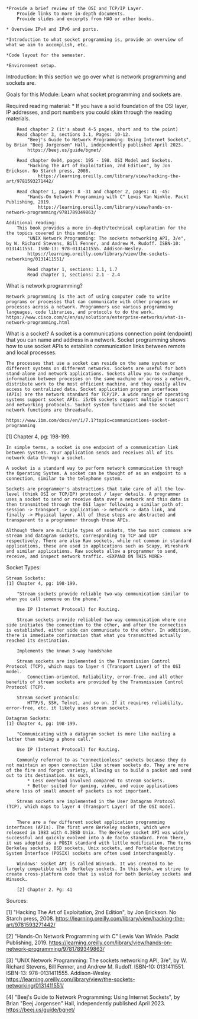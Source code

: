 
    *Provide a brief review of the OSI and TCP/IP Layer.
        Provide links to more in-depth documents.
        Provide slides and excerpts from HAO or other books.
    
    * Overview IPv4 and IPv6 and ports.

    *Introduction to what socket programming is, provide an overview of what we aim to accomplish, etc.

    *Code layout for the semester.

    *Environment setup.

Introduction:
    In this section we go over what is network programming and sockets are.

Goals for this Module:
    Learn what socket programming and sockets are.

Required reading material:
    * If you have a solid foundation of the OSI layer, IP addresses, and port numbers you could skim through the reading materials.

        Read chapter 2 (it's about 4-5 pages, short and to the point)
        Read chapter 3, sections 3.1, Pages: 10-12.
            "Beej's Guide to Network Programming: Using Internet Sockets", by Brian "Beej Jorgensen" Hall, independently published April 2023.
            https://beej.us/guide/bgnet/
        
        Read chapter 0x04, pages: 195 - 198. OSI Model and Sockets.
            "Hacking The Art of Exploitation, 2nd Edition", by Jon Erickson. No Starch press, 2008.
                https://learning.oreilly.com/library/view/hacking-the-art/9781593271442/

        Read chapter 1, pages: 8 -31 and chapter 2, pages: 41 -45:
            "Hands-On Network Programming with C" Lewis Van Winkle. Packt Publishing, 2019.
                https://learning.oreilly.com/library/view/hands-on-network-programming/9781789349863/

    Additional reading:
        This book provides a more in-depth/technical explanation for the the topics covered in this module:
            "UNIX Network Programming: The sockets networking API, 3/e", by W. Richard Stevens, Bill Fenner, and Andrew M. Rudoff. ISBN-10: 0131411551. ISBN-13: 978-0131411555. Addison-Wesley.
            https://learning.oreilly.com/library/view/the-sockets-networking/0131411551/

            Read chapter 1, sections: 1.1, 1.7
            Read chapter 1, sections: 2.1 - 2.4


What is network programming?

    Network programming is the act of using computer code to write programs or processes that can communicate with other programs or processes across a network. Programmers use various programming languages, code libraries, and protocols to do the work.
    https://www.cisco.com/c/en/us/solutions/enterprise-networks/what-is-network-programming.html


What is a socket?
    A socket is a communications connection point (endpoint) that you can name and address in a network. Socket programming shows how to use socket APIs to establish communication links between remote and local processes.

    The processes that use a socket can reside on the same system or different systems on different networks. Sockets are useful for both stand-alone and network applications. Sockets allow you to exchange information between processes on the same machine or across a network, distribute work to the most efficient machine, and they easily allow access to centralized data. Socket application program interfaces (APIs) are the network standard for TCP/IP. A wide range of operating systems support socket APIs. i5/OS sockets support multiple transport and networking protocols. Socket system functions and the socket network functions are threadsafe.
    
    https://www.ibm.com/docs/en/i/7.1?topic=communications-socket-programming


[1] Chapter 4, pg: 198-199.

    In simple terms, a socket is one endpoint of a communication link between systems. Your application sends and receives all of its network data through a socket.

    A socket is a standard way to perform network communication through the Operating System. A socket can be thought of as an endpoint to a connection, similar to the telephone system.
    
    Sockets are programmer's abstractions that take care of all the low-level (think OSI or TCP/IP) protocol / layer details. A programmer uses a socket to send or receive data over a network and this data is then transmitted through the OSI layer following a similar path of: session -> transport -> application -> network -> data link, and finally -> Physical layer. All of these steps are abstracted and transparent to a programmer through those APIs.

    Although there are multiple types of sockets, the two most commons are stream and datagram sockets, corresponding to TCP and UDP respectively. There are also Raw sockets, while not common in standard applications, these are used in applications such as Scapy, Wireshark and similar applications. Raw sockets allow a programmer to send, receive, and inspect network traffic. <EXPAND ON THIS MORE>

Socket Types:

    Stream Sockets: 
    [1] Chapter 4, pg: 198-199.

        "Stream sockets provide reliable two-way communication similar to when you call someone on the phone." 

        Use IP (Internet Protocol) for Routing.

        Stream sockets provide reliabled two-way communication where one side initiates the connection to the other, and after the connection is established, either side can communicate to the other. In addition, there is immediate confirmation that what you transmitted actually reached its destination.

        Implements the known 3-way handshake

        Stream sockets are implemented in the Transmission Control Protocol (TCP), which maps to layer 4 (Transport Layer) of the OSI model.
            Connection-oriented, Reliability, error-free, and all other benefits of stream sockets are provided by the Transmission Control Protocol (TCP).

        Stream socket protocols:
            HTTP/S, SSH, Telnet, and so on. If it requires reliability, error-free, etc. it likely uses stream sockets.

    Datagram Sockets: 
    [1] Chapter 4, pg: 198-199.

        "Communicating with a datagram socket is more like mailing a letter than making a phone call."

        Use IP (Internet Protocol) for Routing.
        
        Commonly referred to as "connectionless" sockets because they do not maintain an open connection like stream sockets do. They are more of the fire and forget variety, allowing us to build a packet and send out to its destination. As such,
            * Less overhead involved compared to stream sockets.
            * Better suited for gaming, video, and voice applications where loss of small amount of packets is not important.
        
        Stream sockets are implemented in the User Datagram Protocol (TCP), which maps to layer 4 (Transport Layer) of the OSI model.


        There are a few different socket application programming interfaces (APIs). The first were Berkeley sockets, which were released in 1983 with 4.3BSD Unix. The Berkeley socket API was widely successful and quickly evolved into a de facto standard. From there, it was adopted as a POSIX standard with little modification. The terms Berkeley sockets, BSD sockets, Unix sockets, and Portable Operating System Interface (POSIX) sockets are often used interchangeably.

        Windows' socket API is called Winsock. It was created to be largely compatible with  Berkeley sockets. In this book, we strive to create cross-platform code that is valid for both Berkeley sockets and Winsock.
        
        [2] Chapter 2. Pg: 41 

Sources:

[1] "Hacking The Art of Exploitation, 2nd Edition", by Jon Erickson. No Starch press, 2008.
        https://learning.oreilly.com/library/view/hacking-the-art/9781593271442/

[2] "Hands-On Network Programming with C" Lewis Van Winkle. Packt Publishing, 2019.
        https://learning.oreilly.com/library/view/hands-on-network-programming/9781789349863/

[3] "UNIX Network Programming: The sockets networking API, 3/e", by W. Richard Stevens, Bill Fenner, and Andrew M. Rudoff. ISBN-10: 0131411551. ISBN-13: 978-0131411555. Addison-Wesley.
        https://learning.oreilly.com/library/view/the-sockets-networking/0131411551/

[4] "Beej's Guide to Network Programming: Using Internet Sockets", by Brian "Beej Jorgensen" Hall, independently published April 2023.
        https://beej.us/guide/bgnet/